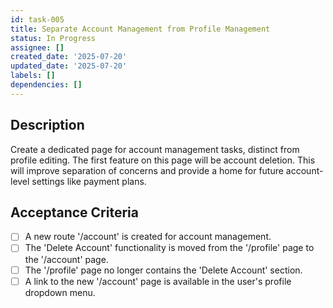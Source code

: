 ```yaml
---
id: task-005
title: Separate Account Management from Profile Management
status: In Progress
assignee: []
created_date: '2025-07-20'
updated_date: '2025-07-20'
labels: []
dependencies: []
---
```


## Description

Create a dedicated page for account management tasks, distinct from profile editing. The first feature on this page will be account deletion. This will improve separation of concerns and provide a home for future account-level settings like payment plans.

## Acceptance Criteria

- [ ] A new route '/account' is created for account management.
- [ ] The 'Delete Account' functionality is moved from the '/profile' page to the '/account' page.
- [ ] The '/profile' page no longer contains the 'Delete Account' section.
- [ ] A link to the new '/account' page is available in the user's profile dropdown menu.
